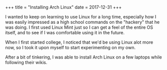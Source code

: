 +++
title = "Installing Arch Linux"
date = 2017-12-31
+++

I wanted to keep on learning to use Linux for a long time, especially how I was easily impressed as a high school commands on the "hackery" that he was doing. I first used Linux Mint just so I can get a feel of the entire OS itself, and to see if I was comfortable using it in the future.

When I first started college, I noticed that we'd be using Linux alot more now, so I took it upon myself to start experimenting on my own.

After a bit of tinkering, I was able to install Arch Linux on a few laptops while following their wikis.
